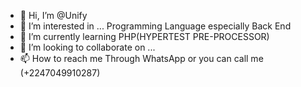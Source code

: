 - 👋 Hi, I’m @Unify
- 👀 I’m interested in ... Programming Language especially Back End
- 🌱 I’m currently learning PHP(HYPERTEST PRE-PROCESSOR)
- 💞️ I’m looking to collaborate on ...
- 📫 How to reach me Through WhatsApp or you can call me (+2247049910287)

<!---
Unify-Developer/Unify-Developer is a ✨ special ✨ repository because its `README.md` (this file) appears on your GitHub profile.
You can click the Preview link to take a look at your changes.
--->
